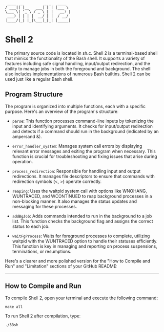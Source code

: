 ```
 ____  _          _ _   ____
/ ___|| |__   ___| | | |___ \
\___ \| '_ \ / _ \ | |   __) |
 ___) | | | |  __/ | |  / __/
|____/|_| |_|\___|_|_| |_____|
```

# Shell 2

The primary source code is located in sh.c. Shell 2 is a terminal-based shell that mimics the functionality of the Bash shell. It supports a variety of features including safe signal handling, input/output redirection, and the ability to manage jobs in both the foreground and background. The shell also includes implementations of numerous Bash builtins. Shell 2 can be used just like a regular Bash shell.

## Program Structure

The program is organized into multiple functions, each with a specific purpose. Here's an overview of the program's structure:

- `parse`: This function processes command-line inputs by tokenizing the input and identifying arguments. It checks for input/output redirection and detects if a command should run in the background (indicated by an ampersand &).

- `error_handler_system`: Manages system call errors by displaying relevant error messages and exiting the program when necessary. This function is crucial for troubleshooting and fixing issues that arise during operation.

- `process_redirection`: Responsible for handling input and output redirections. It manages file descriptors to ensure that commands with redirection symbols (<, >) operate correctly.

- `reaping`: Uses the waitpid system call with options like WNOHANG, WUNTRACED, and WCONTINUED to reap background processes in a non-blocking manner. It also manages the status updates and messaging for these processes.

- `addBgJob`: Adds commands intended to run in the background to a job list. This function checks the background flag and assigns the correct status to each job.

- `waitFgProcess`: Waits for foreground processes to complete, utilizing waitpid with the WUNTRACED option to handle their statuses efficiently. This function is key in managing and reporting on process suspensions, terminations, or resumptions.

Here's a clearer and more polished version for the "How to Compile and Run" and "Limitation" sections of your GitHub README:

---

## How to Compile and Run

To compile Shell 2, open your terminal and execute the following command:

```
make all
```

To run Shell 2 after compilation, type:

```
./33sh
```
